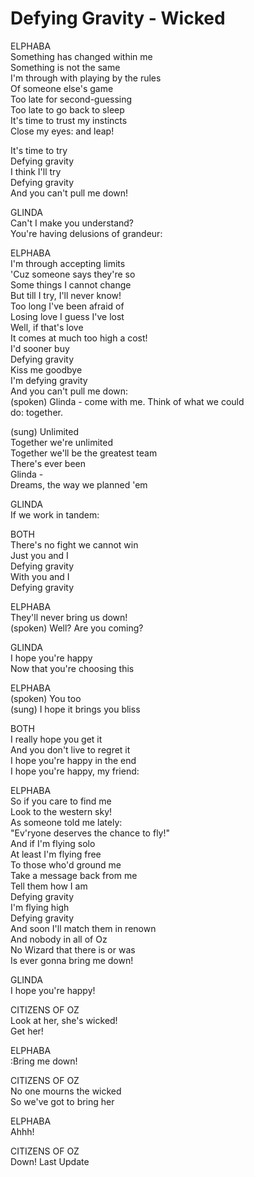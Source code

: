 # Defying Gravity - Wicked

ELPHABA\
Something has changed within me\
Something is not the same\
I'm through with playing by the rules\
Of someone else's game\
Too late for second-guessing\
Too late to go back to sleep\
It's time to trust my instincts\
Close my eyes: and leap!

It's time to try\
Defying gravity\
I think I'll try\
Defying gravity\
And you can't pull me down!

GLINDA\
Can't I make you understand?\
You're having delusions of grandeur:

ELPHABA\
I'm through accepting limits\
'Cuz someone says they're so\
Some things I cannot change\
But till I try, I'll never know!\
Too long I've been afraid of\
Losing love I guess I've lost\
Well, if that's love\
It comes at much too high a cost!\
I'd sooner buy\
Defying gravity\
Kiss me goodbye\
I'm defying gravity\
And you can't pull me down:\
(spoken) Glinda - come with me. Think of what we could\
do: together.

(sung) Unlimited\
Together we're unlimited\
Together we'll be the greatest team\
There's ever been\
Glinda -\
Dreams, the way we planned 'em

GLINDA\
If we work in tandem:

BOTH\
There's no fight we cannot win\
Just you and I\
Defying gravity\
With you and I\
Defying gravity

ELPHABA\
They'll never bring us down!\
(spoken) Well? Are you coming?

GLINDA\
I hope you're happy\
Now that you're choosing this

ELPHABA\
(spoken) You too\
(sung) I hope it brings you bliss

BOTH\
I really hope you get it\
And you don't live to regret it\
I hope you're happy in the end\
I hope you're happy, my friend:

ELPHABA\
So if you care to find me\
Look to the western sky!\
As someone told me lately:\
"Ev'ryone deserves the chance to fly!"\
And if I'm flying solo\
At least I'm flying free\
To those who'd ground me\
Take a message back from me\
Tell them how I am\
Defying gravity\
I'm flying high\
Defying gravity\
And soon I'll match them in renown\
And nobody in all of Oz\
No Wizard that there is or was\
Is ever gonna bring me down!

GLINDA\
I hope you're happy!

CITIZENS OF OZ\
Look at her, she's wicked!\
Get her!

ELPHABA\
:Bring me down!

CITIZENS OF OZ\
No one mourns the wicked\
So we've got to bring her

ELPHABA\
Ahhh!

CITIZENS OF OZ\
Down! Last Update